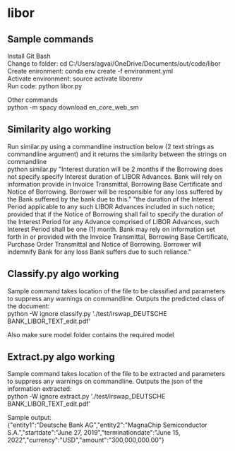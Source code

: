 # libor
## Sample commands
Install Git Bash\
Change to folder: cd C:/Users/agvai/OneDrive/Documents/out/code/libor \
Create enironment: conda env create -f environment.yml \
Activate environment: source activate liborenv \
Run code: python libor.py 

Other commands\
python -m spacy download en_core_web_sm

## Similarity algo working
Run similar.py using a commandline instruction below (2 text strings as commandline argument) and it returns the similarity between the strings on commandline \
python similar.py "Interest duration will be 2 months if the Borrowing does not specify specify Interest duration of LIBOR Advances. Bank will rely on information provide in Invoice Transmittal, Borrowing Base Certificate and Notice of Borrowing. Borrower will be responsible for any loss suffered by the Bank suffered by the bank due to this." "the duration of the Interest Period applicable to any such LIBOR Advances included in such notice; provided that if the Notice of Borrowing shall fail to specify the duration of the Interest Period for any Advance comprised of LIBOR Advances, such Interest Period shall be one (1) month. Bank may rely on information set forth in or provided with the Invoice Transmittal, Borrowing Base Certificate, Purchase Order Transmittal and Notice of Borrowing. Borrower will indemnify Bank for any loss Bank suffers due to such reliance."

## Classify.py algo working
Sample command takes location of the file to be classified and parameters to suppress any warnings on commandline. Outputs the predicted class of the document: \
python -W ignore classify.py './test/irswap_DEUTSCHE BANK_LIBOR_TEXT_edit.pdf' 

Also make sure model folder contains the required model

## Extract.py algo working
Sample command takes location of the file to be extracted and parameters to suppress any warnings on commandline. Outputs the json of the information extracted: \
python -W ignore extract.py './test/irswap_DEUTSCHE BANK_LIBOR_TEXT_edit.pdf' 

Sample output:\
{"entity1":"Deutsche Bank AG","entity2":"MagnaChip Semiconductor S.A.","startdate":"June 27, 2019","terminationdate":"June 15, 2022","currency":"USD","amount":"300,000,000.00"}

